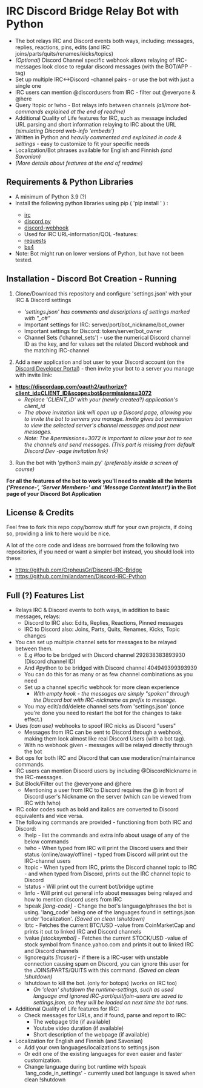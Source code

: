 # IRC Discord Bridge Relay Bot with Python

- The bot relays IRC and Discord events both ways, including: messages, replies, reactions, pins, edits (and IRC joins/parts/quits/renames/kicks/topics)
- *(Optional)* Discord Channel specific webhook allows relaying of IRC-messages look close to regular discord messages (with the BOT/APP -tag)
- Set up multiple IRC<->Discord -channel pairs - or use the bot with just a single one
- IRC users can mention @discordusers from IRC - filter out @everyone & @here
- Query !topic or !who - Bot relays info between channels *(all/more bot-commands explained at the end of readme)*
- Additional Quality of Life features for IRC, such as message included URL parsing and short information relaying to IRC about the URL *(simulating Discord web-info 'embeds')*
- Written in Python and *heavily commented and explained in code & settings* - easy to customize to fit your specific needs
- Localization/Bot phrases available for English and Finnish *(and Savonian)*
- *(More details about features at the end of readme)*

## Requirements & Python Libraries

- A minimum of Python 3.9 (?) 
- Install the following python libraries using pip ( 'pip install <libraryname>' ) :
  - [irc](https://pypi.org/project/irc/)
  - [discord.py](https://pypi.org/project/discord.py/)
  - [discord-webhook](https://pypi.org/project/discord-webhook/)
  - Used for IRC URL-information/QOL -features:
  - [requests](https://pypi.org/project/requests/)
  - [bs4](https://pypi.org/project/beautifulsoup4/)
- Note: Bot might run on lower versions of Python, but have not been tested.

## Installation - Discord Bot Creation - Running

1. Clone/Download this repository and configure 'settings.json' with your IRC & Discord settings
    - *'settings.json' has comments and descriptions of settings marked with "_c#"*
    - Important settings for IRC: server/port/bot_nickname/bot_owner
    - Important settings for Discord: token/server/bot_owner
    - Channel Sets ('channel_sets') - use the numerical Discord channel ID as the key, and for values set the related Discord webhook and the matching IRC-channel

2. Add a new application and bot user to your Discord account (on the [Discord Developer Portal](https://discord.com/developers/applications)) -  then invite your bot to a server you manage with invite link:
- **https://discordapp.com/oauth2/authorize?client_id=CLIENT_ID&scope=bot&permissions=3072**
    - *Replace *'CLIENT_ID'* with your (newly created?) application's client_id*
    - *The above invitation link will open up a Discord page, allowing you to invite the bot to servers you manage. Invite gives bot permission to view the selected server's channel messages and post new messages.*
    - *Note: The &permissions=3072 is important to allow your bot to see the channels and send messages. (This part is missing from default Discord Dev -page invitation link)*  

3. Run the bot with 'python3 main.py' *(preferably inside a screen of course)*

**For all the features of the bot to work you'll need to enable all the Intents *('Presence-', 'Server Members-' and 'Message Content Intent')* in the Bot page of your Discord Bot Application**

## License & Credits
Feel free to fork this repo copy/borrow stuff for your own projects, if doing so, providing a link to here would be nice.

A lot of the core code and ideas are borrowed from the following two repositories, if you need or want a simpler bot instead, you should look into these:
- https://github.com/OrpheusGr/Discord-IRC-Bridge
- https://github.com/milandamen/Discord-IRC-Python

## Full (?) Features List

- Relays IRC & Discord events to both ways, in addition to basic messages, relays:
    - Discord to IRC also: Edits, Replies, Reactions, Pinned messages
    - IRC to Discord also: Joins, Parts, Quits, Renames, Kicks, Topic changes
- You can set up multiple channel sets for messages to be relayed between them.
    - E.g #foo to be bridged with Discord channel 292838383893930 (Discord channel ID)
    - And #python to be bridged with Discord channel 404949399393939
    - You can do this for as many or as few channel combinations as you need
    - Set up a channel specific webhook for more clean experience
        - *With empty hook - the messages are simply "spoken" through the Discord bot with IRC-nickname as prefix to message.*
    - You may edit/add/delete channel sets from 'settings.json' (once you're done you need to restart the bot for the changes to take effect.)
- Uses *(can use)* webhooks to spoof IRC nicks as Discord "users"
    - Messages from IRC can be sent to Discord through a webhook, making them look almost like real Discord Users (with a bot tag). 
    - With no webhook given - messages will be relayed directly through the bot
- Bot ops for both IRC and Discord that can use moderation/maintainance commands.
- IRC users can mention Discord users by including @DiscordNickname in the IRC-messages.
- But Block/Filter out the @everyone and @here
    - Mentioning a user from IRC to Discord requires the @ in front of Discord user's Nickname on the server (which can be viewed from IRC with !who)
- IRC color codes such as bold and italics are converted to Discord equivalents and vice versa.
- The following commands are provided - functioning from both IRC and Discord:
    - !help - list the commands and extra info about usage of any of the below commands
    - !who - When typed from IRC will print the Discord users and their status (online/away/offline) - typed from Discord will print out the IRC-channel users
    - !topic - When typed from IRC, prints the Discord channel topic to IRC - and when typed from Discord, prints out the IRC channel topic to Discord
    - !status - Will print out the current bot/bridge uptime
    - !info - Will print out general info about messages being relayed and how to mention discord users from IRC
    - !speak *[lang-code]* - Change the bot's language/phrases the bot is using. 'lang_code' being one of the languages found in settings.json under 'localization'. *(Saved on clean !shutdown)*
    - !btc - Fetches the current BTC/USD -value from CoinMarketCap and prints it out to linked IRC and Discord channels
    - !value *[stocksymbol]* - Fetches the current STOCK/USD -value of stock symbol from finance.yahoo.com and prints it out to linked IRC and Discord channels
    - !ignorequits *[ircuser]* - if there is a IRC-user with unstable connection causing spam on Discord, you can ignore this user for the JOINS/PARTS/QUITS with this command. *(Saved on clean !shutdown)*
    - !shutdown to kill the bot. (only for botops) (works on IRC too)
        - *On 'clean' shutdown the runtime-settings, such as used language and ignored IRC-part/quit/join-users are saved to settings.json, so they will be loaded on next time the bot runs.*
- Additional Quality of Life features for IRC:
    - Check messages for URLs, and if found, parse and report to IRC:
        - The webpage title (if available)
        - Youtube video duration (if available)
        - Short description of the webpage (if available)
- Localization for English and Finnish (and Savonian)
    - Add your own languages/localizations to settings.json
    - Or edit one of the existing languages for even easier and faster customization.
    - Change language during bot runtime with !speak 'lang_code_in_settings' - currently used bot language is saved when clean !shutdown

